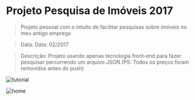 # Projeto Pesquisa de Imóveis 2017

>Projeto pessoal com o intuito de facilitar pesquisas sobre imóveis no meu antigo emprego

>Data: Data: 02/2017

>Descrição: Projeto usando apenas tecnologia front-end para fazer pesquisar percorrendo um arquivo JSON.(PS: Todos os preços foram removidos antes do push)

![tutorial](https://user-images.githubusercontent.com/37387374/53838311-78ae7980-3f73-11e9-8046-2563c4f26fa3.jpg)

![home](https://user-images.githubusercontent.com/37387374/53838298-6f251180-3f73-11e9-8130-9145ac2d6f39.jpg)
